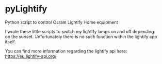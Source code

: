 # pyLightify
Python script to control Osram Lightify Home equipment

I wrote these little scripts to switch my lightify lamps on and off depending on the sunset. Unfortunately there is no such function within the lightify app itself.

You can find more information regarding the lightify api here: https://eu.lightify-api.org/
